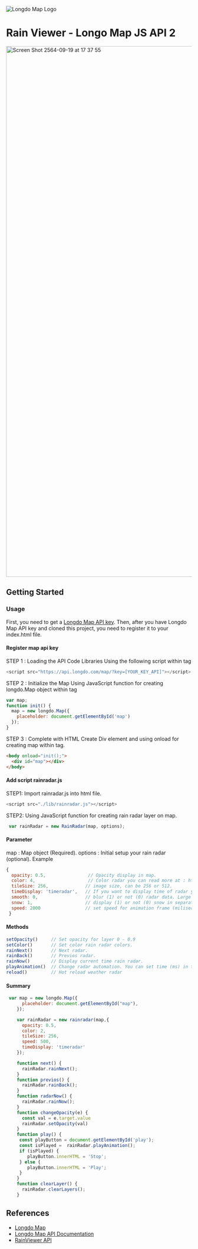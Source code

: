 ![Longdo Map Logo](https://map.longdo.com/themes/longdo/logo.png)

# Rain Viewer - Longo Map JS API 2
<img width="1440" alt="Screen Shot 2564-09-19 at 17 37 55" src="https://user-images.githubusercontent.com/20718635/133924425-1861cb95-9539-4262-ad4a-eb6a75052352.png">

## Getting Started
### Usage
First, you need to get a [Longdo Map API key](https://map.longdo.com/docs/javascript/getapi). 
Then, after you have Longdo Map API key and cloned this project, you need to register it to your index.html file.

#### Register map api key
STEP 1 : Loading the API Code Libraries
Using the following script within tag
```js
<script src="https://api.longdo.com/map/?key=[YOUR_KEY_API]"></script>
```
STEP 2 : Initialize the Map
Using JavaScript function for creating longdo.Map object within tag
```js
var map;
function init() {
  map = new longdo.Map({
    placeholder: document.getElementById('map')
  });
}
```
STEP 3 : Complete with HTML
Create Div element and using onload for creating map within tag.
```html
<body onload="init();">
  <div id="map"></div>
</body>
```

#### Add script rainradar.js
STEP1: Import rainradar.js into html file.
```js
<script src="./lib/rainradar.js"></script>
```
STEP2: Using JavaScript function for creating rain radar layer on map.
```js
 var rainRadar = new RainRadar(map, options);
```
#### Parameter
map : Map object (Required).
options : Initial setup your rain radar (optional).
Example
```js
{
  opacity: 0.5,                // Opacity display in map.
  color: 4,                    // Color radar you can read more at : https://www.rainviewer.com/api/color-schemes.html
  tileSize: 256,              // image size, can be 256 or 512.
  timeDisplay: 'timeradar',   // If you want to display time of radar you can set id element.
  smooth: 0,                  // blur (1) or not (0) radar data. Large composite images are always not smoothed due to performance issues.
  snow: 1,                    // display (1) or not (0) snow in separate colors on the tiles.
  speed: 2000                 // set speed for animation frame (milisecond)
 }
```
#### Methods
```js
setOpacity()     // Set opacity for layer 0 - 0.9
setColor()       // Set color rain radar colors.
rainNext()       // Next radar.
rainBack()       // Previos radar.
rainNow()        // Display current time rain radar.
playAnimation()  // Change radar automation. You can set time (ms) in this funtion
reload()         // Hot reload weather radar
```
#### Summary
```js
 var map = new longdo.Map({
      placeholder: document.getElementById("map"),
    });

    var rainRadar = new rainradar(map,{
      opacity: 0.5,
      color: 2,
      tileSize: 256,
      speed: 500,
      timeDisplay: 'timeradar'
    });

    function next() {
      rainRadar.rainNext();
    }
    function previos() {
      rainRadar.rainBack();
    }
    function radarNow() {
      rainRadar.rainNow();
    }
    function changeOpacity(e) {
      const val = e.target.value
      rainRadar.setOpacity(val)
    }
    function play() {
     const playButton = document.getElementById('play');
     const isPlayed =  rainRadar.playAnimation();
     if (isPlayed) {
        playButton.innerHTML = 'Stop';
     } else {
        playButton.innerHTML = 'Play';
     }
    }
    function clearLayer() {
      rainRadar.clearLayers();
    }
```

## References
* [Longdo Map](https://map.longdo.com/products)
* [Longdo Map API Documentation](https://map.longdo.com/docs/)
* [RainViewer API](https://www.rainviewer.com/th/api.html)
